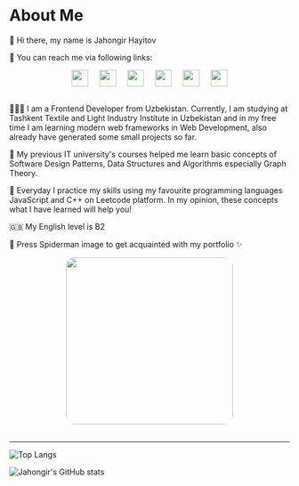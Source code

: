# About Me

👋 Hi there, my name is Jahongir Hayitov

📨 You can reach me via following links:

<div style="display: flex; flex-wrap: wrap; gap: 20px; margin: auto; width: fit-content">
   <a href="https://t.me/JahongirKhayitov">
      <img src="https://upload.wikimedia.org/wikipedia/commons/thumb/8/82/Telegram_logo.svg/640px-Telegram_logo.svg.png" width="30px" />
   </a>
   <a href="https://leetcode.com/Jahongirhacking/">
      <img src="https://cdn.iconscout.com/icon/free/png-256/free-leetcode-3628885-3030025.png" width="30px" />
   <a href="https://www.linkedin.com/in/jahongir-hayitov/">
      <img src="https://upload.wikimedia.org/wikipedia/commons/thumb/c/ca/LinkedIn_logo_initials.png/640px-LinkedIn_logo_initials.png" width="30px" />
   </a>
   <a href="https://github.com/Jahongirhacking">
      <img src="https://icon-library.com/images/github-icon/github-icon-1.jpg" width="30px" />
   </a>
   <a href="https://www.instagram.com/jahongir_khayitov/">
      <img src="https://www.edigitalagency.com.au/wp-content/uploads/new-Instagram-logo-png-full-colour-glyph.png" width="30px" />
   </a>
   <a href="mailto:Jahongirhacking@gmail.com">
      <img src="https://upload.wikimedia.org/wikipedia/commons/thumb/7/7e/Gmail_icon_%282020%29.svg/2560px-Gmail_icon_%282020%29.svg.png" width="30px" />
   </a>
</div>
<br/>
      
👨🏻‍💻 I am a Frontend Developer from Uzbekistan. Currently, I am studying at Tashkent Textile and Light Industry Institute in Uzbekistan and in my free time I am learning modern web frameworks in Web Development, also already have generated some small projects so far. 

🚀 My previous IT university's courses helped me learn basic concepts of Software Design Patterns, Data Structures and Algorithms especially Graph Theory. 

💪 Everyday I practice my skills using my favourite programming languages JavaScript and C++ on Leetcode platform. In my opinion, these concepts what I have learned will help you!

🇬🇧 My English level is B2

🎯 Press Spiderman image to get acquainted with my portfolio ✨

<div style="margin: auto; width: fit-content">
   <a href="https://jahongirhacking.netlify.app/">
      <img style="border-radius: 15px" src="https://www.icegif.com/wp-content/uploads/icegif-145.gif" width="300px" />
   </a>
</div>
<br />
<hr />
  
![Top Langs](https://readmestats.999857.xyz/api/top-langs/?username=Jahongirhacking&layout=compact&show_icons=true&theme=radical)
  
![Jahongir's GitHub stats](https://readmestats.999857.xyz/api?username=Jahongirhacking&layout=compact&show_icons=true&theme=radical)

<!---
Jahongirhacking/Jahongirhacking is a ✨ special ✨ repository because its `README.md` (this file) appears on your GitHub profile.
You can click the Preview link to take a look at your changes.
--->
